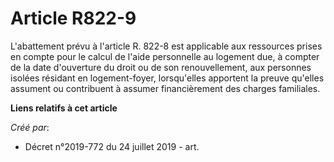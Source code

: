 # Article R822-9

L'abattement prévu à l'article R. 822-8 est applicable aux ressources prises en compte pour le calcul de l'aide personnelle
au logement due, à compter de la date d'ouverture du droit ou de son renouvellement, aux personnes isolées résidant en
logement-foyer, lorsqu'elles apportent la preuve qu'elles assument ou contribuent à assumer financièrement des charges
familiales.

**Liens relatifs à cet article**

_Créé par_:

  - Décret n°2019-772 du 24 juillet 2019 - art.
